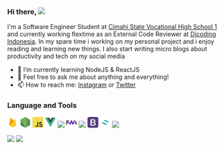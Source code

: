 ### Hi there, <img src="https://github.com/TheDudeThatCode/TheDudeThatCode/blob/master/Assets/Hi.gif" width="29px">
I'm a Software Engineer Student at [Cimahi State Vocational High School 1](https://www.smkn1-cmi.sch.id/) and currently working flextime as an External Code Reviewer at [Dicoding Indonesia](https://www.dicoding.com/). In my spare time i working on my personal project and i enjoy reading and learning new things. I also start writing micro blogs about productivity and tech on my social media 

- 📖 I’m currently learning NodeJS & ReactJS
- 💬 Feel free to ask me about anything and everything!
- 📫 How to reach me: [Instagram](https://instagram.com/shamahdotid) or [Twitter](https://twitter.com/shamahdotid)

### Language and Tools

<code><img height="25" src="https://raw.githubusercontent.com/github/explore/80688e429a7d4ef2fca1e82350fe8e3517d3494d/topics/firebase/firebase.png"></code>
<code><img height="25" src="https://raw.githubusercontent.com/github/explore/80688e429a7d4ef2fca1e82350fe8e3517d3494d/topics/nodejs/nodejs.png"></code>
<code><img height="25" src="https://raw.githubusercontent.com/github/explore/80688e429a7d4ef2fca1e82350fe8e3517d3494d/topics/javascript/javascript.png"></code>
<code><img height="25" src="https://raw.githubusercontent.com/github/explore/80688e429a7d4ef2fca1e82350fe8e3517d3494d/topics/vue/vue.png"></code>
<code><img height="25" src="https://cdn.svgporn.com/logos/webpack.svg"></code>
<code><img height="25" src="https://raw.githubusercontent.com/github/explore/80688e429a7d4ef2fca1e82350fe8e3517d3494d/topics/pwa/pwa.png"></code>
<code><img height="25" src="https://cdn.svgporn.com/logos/sass.svg"></code>
<code><img height="25" src="https://raw.githubusercontent.com/github/explore/80688e429a7d4ef2fca1e82350fe8e3517d3494d/topics/bootstrap/bootstrap.png"></code>
<code><img height="25" src="https://raw.githubusercontent.com/github/explore/80688e429a7d4ef2fca1e82350fe8e3517d3494d/topics/tailwind/tailwind.png"></code>
<code><img height="25" src="https://cdn.svgporn.com/logos/visual-studio-code.svg"></code>

<p>
<img src="https://github-readme-stats.vercel.app/api?username=shamahdotid&show_icons=true" height=180 />
<img src="https://github-readme-stats.vercel.app/api/top-langs/?username=shamahdotid&layout=compact" height=180 />
</p>
